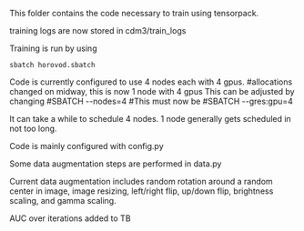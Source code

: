 This folder contains the code necessary to train using tensorpack.

training logs are now stored in cdm3/train_logs

Training is run by using

```
sbatch horovod.sbatch
```

Code is currently configured to use 4 nodes each with 4 gpus. #allocations changed on midway, this is now 1 node with 4 gpus 
This can be adjusted by changing #SBATCH --nodes=4 #This must now be #SBATCH --gres:gpu=4

It can take a while to schedule 4 nodes. 1 node generally gets scheduled in not
too long.

Code is mainly configured with config.py

Some data augmentation steps are performed in data.py

Current data augmentation includes random rotation around a random center in image, image resizing, left/right flip, up/down
flip, brightness scaling, and gamma scaling. 

AUC over iterations added to TB
